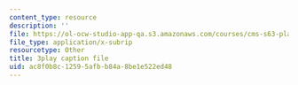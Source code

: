 ```yaml
---
content_type: resource
description: ''
file: https://ol-ocw-studio-app-qa.s3.amazonaws.com/courses/cms-s63-playful-augmented-reality-audio-design-exploration-fall-2019/ac8f0b8c12595afbb84a8be1e522ed48_f_0NSQj0Dyk.vtt
file_type: application/x-subrip
resourcetype: Other
title: 3play caption file
uid: ac8f0b8c-1259-5afb-b84a-8be1e522ed48
---
```

